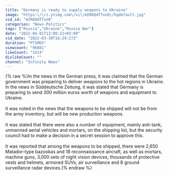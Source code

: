 ```yaml
---
title: "Germany is ready to supply weapons to Ukraine"
image: "https:\/\/i.ytimg.com\/vi\/mIR6QdfTxn8\/hqdefault.jpg"
vid_id: "mIR6QdfTxn8"
categories: "News-Politics"
tags: ["Russia","Ukraine","Russia War"]
date: "2022-04-01T13:00:21+03:00"
vid_date: "2022-03-30T16:29:27Z"
duration: "PT1M6S"
viewcount: "96881"
likeCount: "1514"
dislikeCount: ""
channel: "Infinity News"
---
```

{% raw %}In the news in the German press, it was claimed that the German government was preparing to deliver weapons to the hot regions in Ukraine.<br />In the news in Süddeutsche Zeitung, it was stated that Germany is preparing to send 300 million euros worth of weapons and equipment to Ukraine.<br /><br />It was noted in the news that the weapons to be shipped will not be from the army inventory, but will be new production weapons.<br /><br />It was stated that there were also a number of equipment, mainly anti-tank, unmanned aerial vehicles and mortars, on the shipping list, but the security council had to make a decision in a secret session to approve this.<br /><br />It was reported that among the weapons to be shipped, there were 2,650 Matador-type bazookas and 18 reconnaissance aircraft, as well as mortars, machine guns, 3,000 sets of night vision devices, thousands of protective vests and helmets, armored SUVs, air surveillance and 8 ground surveillance radar devices.{% endraw %}
